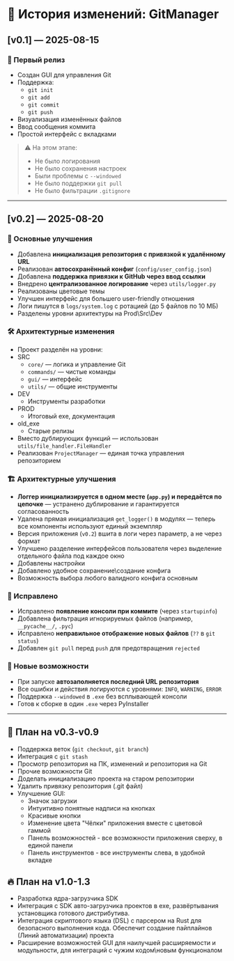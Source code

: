 # 📜 История изменений: GitManager

## [v0.1] — 2025-08-15
### 🌱 Первый релиз
- Создан GUI для управления Git
- Поддержка:
  - `git init`
  - `git add`
  - `git commit`
  - `git push`
- Визуализация изменённых файлов
- Ввод сообщения коммита
- Простой интерфейс с вкладками

> ⚠️ На этом этапе:
> - Не было логирования
> - Не было сохранения настроек
> - Были проблемы с `--windowed`
> - Не было поддержки `git pull`
> - Не было фильтрации `.gitignore`

---

## [v0.2] — 2025-08-20
### 🚀 Основные улучшения
- Добавлена **инициализация репозитория с привязкой к удалённому URL**
- Реализован **автосохранённый конфиг** (`config/user_config.json`)
- Добавлена **поддержка привязки к GitHub через ввод ссылки**
- Внедрено **централизованное логирование** через `utils/logger.py`
- Реализованы цветовые темы 
- Улучшен интерфейс для большего user-friendly отношения
- Логи пишутся в `logs/system.log` с ротацией (до 5 файлов по 10 МБ)
- Разделены уровни архитектуры на Prod\Src\Dev

### 🛠 Архитектурные изменения
- Проект разделён на уровни:
- SRC
  - `core/` — логика и управление Git
  - `commands/` — чистые команды
  - `gui/` — интерфейс
  - `utils/` — общие инструменты
- DEV
  - Инструменты разработки
- PROD
  - Итоговый exe, документация
- old_exe
  - Старые релизы
- Вместо дублирующих функций — использован `utils/file_handler.FileHandler`
- Реализован `ProjectManager` — единая точка управления репозиторием

### 🏗️ Архитектурные улучшения
- **Логгер инициализируется в одном месте (`app.py`) и передаётся по цепочке** — устранено дублирование и гарантируется согласованность
- Удалена прямая инициализация `get_logger()` в модулях — теперь все компоненты используют единый экземпляр
- Версия приложения (`v0.2`) вшита в логи через параметр, а не через формат
- Улучшено разделение интерфейсов пользователя через выделение отдельного файла под каждое окно
- Добавлены настройки
- Добавлено удобное сохранение\создание конфига
- Возможность выбора любого валидного конфига основным

### 🐛 Исправлено
- Исправлено **появление консоли при коммите** (через `startupinfo`)
- Добавлена фильтрация игнорируемых файлов (например, `__pycache__/`, `.pyc`)
- Исправлено **неправильное отображение новых файлов** (`??` в `git status`)
- Добавлен `git pull` перед `push` для предотвращения `rejected`

### 🧩 Новые возможности
- При запуске **автозаполняется последний URL репозитория**
- Все ошибки и действия логируются с уровнями: `INFO`, `WARNING`, `ERROR`
- Поддержка `--windowed` в `.exe` без всплывающей консоли
- Готов к сборке в один `.exe` через PyInstaller

---

## 📌 План на v0.3-v0.9
- Поддержка веток (`git checkout`, `git branch`)
- Интеграция с `git stash`
- Просмотр репозитория на ПК, изменений и репозитория на Git
- Прочие возможности Git
- Доделать инициализацию проекта на старом репозитории
- Удалить привязку репозитория (.git файл)
- Улучшение GUI:
  - Значок загрузки
  - Интуитивно понятные надписи на кнопках
  - Красивые кнопки
  - Изменение цвета "Чёлки" приложения вместе с цветовой гаммой
  - Панель возможностей - все возможности приложения сверху, в единой панели
  - Панель инструментов - все инструменты слева, в удобной вкладке

## 🔥 План на v1.0-1.3
- Разработка ядра-загрузчика SDK
- Интеграция с SDK авто-загрузчика проектов в exe, развёртывания установщика готового дистрибутива.
- Интеграция скриптового языка (DSL) с парсером на Rust для безопасного выполнения кода. Обеспечит создание пайплайнов (Линий автоматизации) проекта
- Расширение возможностей GUI для наилучшей расширяемости и модульности, для интеграций с чужим кодом\новым функционалом
